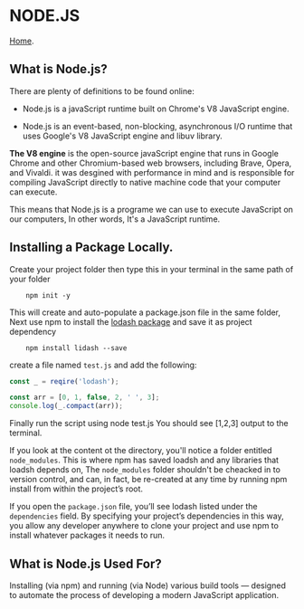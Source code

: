 # NODE.JS

[Home](https://sayefdeen.github.io/reading-notes301/).

## What is Node.js?

There are plenty of definitions to be found online:

- Node.js is a javaScript runtime built on Chrome's V8 JavaScript engine.

- Node.js is an event-based, non-blocking, asynchronous I/O runtime that uses Google's V8 JavaScript engine and libuv library.

**The V8 engine** is the open-source javaScript engine that runs in Google Chrome and other Chromium-based web browsers, including Brave, Opera, and Vivaldi. it was desgined with performance in mind and is responsible for compiling JavaScript directly to native machine code that your computer can execute.

This means that Node.js is a programe we can use to execute JavaScript on our computers, In other words, It's a JavaScript runtime.

## Installing a Package Locally.

Create your project folder then type this in your terminal in the same path of your folder

        npm init -y

This will create and auto-populate a package.json file in the same folder, Next use npm to install the [lodash package](https://www.npmjs.com/package/lodash) and save it as project dependency

        npm install lidash --save

create a file named `test.js` and add the following:

```javascript
const _ = reqire('lodash');

const arr = [0, 1, false, 2, ' ', 3];
console.log(_.compact(arr));
```

Finally run the script using node test.js You should see [1,2,3] output to the terminal.

If you look at the content ot the directory, you'll notice a folder entitled `node_modules`. This is where npm has saved loadsh and any libraries that loadsh depends on, The `node_modules` folder shouldn't be cheacked in to version control, and can, in fact, be re-created at any time by running npm install from within the project’s root.

If you open the `package.json` file, you’ll see lodash listed under the `dependencies` field. By specifying your project’s dependencies in this way, you allow any developer anywhere to clone your project and use npm to install whatever packages it needs to run.

## What is Node.js Used For?

Installing (via npm) and running (via Node) various build tools — designed to automate the process of developing a modern JavaScript application.
